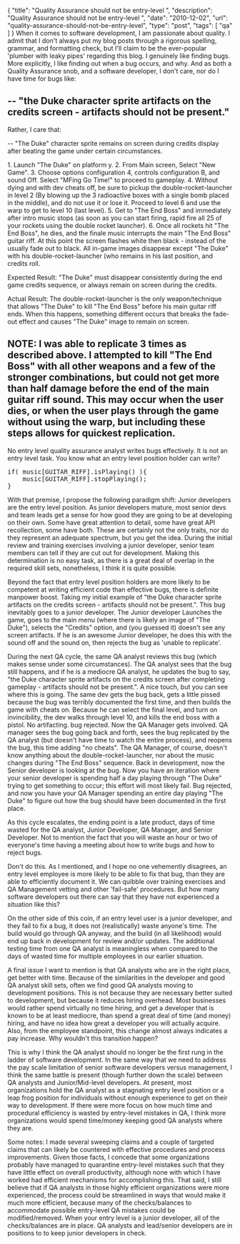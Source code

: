 {
  "title": "Quality Assurance should not be entry-level ",
  "description": "Quality Assurance should not be entry-level ",
  "date": "2010-12-02",
  "url": "quality-assurance-should-not-be-entry-level",
  "type": "post",
  "tags": [
    "qa"
  ]
}
When it comes to software development, I am passionate about quality.  I admit that I don't always put my blog posts through a rigorous spelling, grammar, and formatting check, but I'll claim to be the ever-popular 'plumber with leaky pipes' regarding this blog.  I genuinely like finding bugs.  More explicitly, I like finding out when a bug occurs, and why.  And as both a Quality Assurance snob, and a software developer, I don't care, nor do I have time for bugs like:

--
"the Duke character sprite artifacts on the credits screen - artifacts should not be present."  
--

Rather, I care that:

--
"The Duke" character sprite remains on screen during credits display after beating the game under certain circumstances.

1\.  Launch "The Duke" on platform y.
2\.  From Main screen, Select "New Game".
3\.  Choose options configuration 4, controls configuration B, and sound Off.  Select "MFing Go Time!" to proceed to gameplay.
4\.  Without dying and with dev cheats off, be sure to pickup the double-rocket-launcher in level 2 (By blowing up the 3 radioactive boxes with a single bomb placed in the middle), and do not use it or lose it.  Proceed to level 6 and use the warp to get to level 10 (last level).
5\.  Get to "The End Boss" and immediately after intro music stops (as soon as you can start firing, rapid fire all 25 of your rockets using the double rocket launcher).
6\.  Once all rockets hit "The End Boss", he dies, and the finale music interrupts the main "The End Boss" guitar riff.  At this point the screen flashes white then black - instead of the usually fade out to black.  All in-game images disappear except "The Duke" with his double-rocket-launcher (who remains in his last position, and credits roll.

Expected Result:  "The Duke" must disappear consistently during the end game credits sequence, or always remain on screen during the credits.

Actual Result:  The double-rocket-launcher is the only weapon/technique that allows "The Duke" to kill "The End Boss" before his main guitar riff ends.  When this happens, something different occurs that breaks the fade-out effect and causes "The Duke" image to remain on screen.

NOTE:  I was able to replicate 3 times as described above.  I attempted to kill "The End Boss" with all other weapons and a few of the stronger combinations, but could not get more than half damage before the end of the main guitar riff sound.  This may occur when the user dies, or when the user plays through the game without using the warp, but including these steps allows for quickest replication.
--

No entry level quality assurance analyst writes bugs effectively.  It is not an entry level task.  You know what an entry level position holder can write?  

<pre>if( music[GUITAR_RIFF].isPlaying() ){
    music[GUITAR_RIFF].stopPlaying();
}</pre>

With that premise, I propose the following paradigm shift:  Junior developers are the entry level position.  As junior developers mature, most senior devs and team leads get a sense for how good they are going to be at developing on their own.  Some have great attention to detail, some have great API recollection, some have both.  These are certainly not the only traits, nor do they represent an adequate spectrum, but you get the idea.  During the initial review and training exercises involving a junior developer, senior team members can tell if they are cut out for development.  Making this determination is no easy task, as there is a great deal of overlap in the required skill sets, nonetheless, I think it is quite possible.  

Beyond the fact that entry level position holders are more likely to be competent at writing efficient code than effective bugs, there is definite manpower boost.  Taking my initial example of "the Duke character sprite artifacts on the credits screen - artifacts should not be present.".  This bug inevitably goes to a junior developer.  The Junior developer Launches the game, goes to the main menu (where there is likely an image of "The Duke"), selects the "Credits" option, and (you guessed it) doesn't see any screen artifacts.  If he is an awesome Junior developer, he does this with the sound off and the sound on, then rejects the bug as 'unable to replicate'.  

During the next QA cycle, the same QA analyst reviews this bug (which makes sense under some circumstances).  The QA analyst sees that the bug still happens, and if he is a mediocre QA analyst, he updates the bug to say, "the Duke character sprite artifacts on the credits screen after completing gameplay - artifacts should not be present.".  A nice touch, but you can see where this is going.  The same dev gets the bug back, gets a little pissed because the bug was terribly documented the first time, and then builds the game with cheats on.  Because he can select the final level, and turn on invincibility, the dev walks through level 10, and kills the end boss with a pistol.  No artifacting.  bug rejected.  Now the QA Manager gets involved.  QA manager sees the bug going back and forth, sees the bug replicated by the QA analyst (but doesn't have time to watch the entire process), and reopens the bug, this time adding "no cheats".  The QA Manager, of course, doesn't know anything about the double-rocket-launcher, nor about the music changes during "The End Boss" sequence.  Back in development, now the Senior developer is looking at the bug.  Now you have an iteration where your senior developer is spending half a day playing through "The Duke" trying to get something to occur; this effort will most likely fail.  Bug rejected, and now you have your QA Manager spending an entire day playing "The Duke" to figure out how the bug should have been documented in the first place.  

As this cycle escalates, the ending point is a late product, days of time wasted for the QA analyst, Junior Developer, QA Manager, and Senior Developer.  Not to mention the fact that you will waste an hour or two of everyone's time having a meeting about how to write bugs and how to reject bugs.  

Don't do this.  As I mentioned, and I hope no one vehemently disagrees, an entry level employee is more likely to be able to fix that bug, than they are able to efficiently document it.  We can quibble over training exercises and QA Management vetting and other 'fail-safe' procedures.  But how many software developers out there can say that they have not experienced a situation like this?  

On the other side of this coin, if an entry level user is a junior developer, and they fail to fix a bug, it does not (realistically) waste anyone's time.  The build would go through QA anyway, and the build (in all likelihood) would end up back in development for review and/or updates.  The additional testing time from one QA analyst is meaningless when compared to the days of wasted time for multiple employees in our earlier situation.

A final issue I want to mention is that QA analysts who are in the right place, get better with time.  Because of the similarities in the developer and good QA analyst skill sets, often we find good QA analysts moving to development positions.  This is not because they are necessary better suited to development, but because it reduces hiring overhead.  Most businesses would rather spend virtually no time hiring, and get a developer that is known to be at least mediocre, than spend a great deal of time (and money) hiring, and have no idea how great a developer you will actually acquire.  Also, from the employee standpoint, this change almost always indicates a pay increase. Why wouldn't this transition happen?  

This is why I think the QA analyst should no longer be the first rung in the ladder of software development.  In the same way that we need to address the pay scale limitation of senior software developers versus management, I think the same battle is present (though further down the scale) between QA analysts and Junior/Mid-level developers.  At present, most organizations hold the QA analyst as a stagnating entry level position or a leap frog position for individuals without enough experience to get on their way to development.  If there were more focus on how much time and procedural efficiency is wasted by entry-level mistakes in QA, I think more organizations would spend time/money keeping good QA analysts where they are.  

Some notes:  I made several sweeping claims and a couple of targeted claims that can likely be countered with effective procedures and process improvements.  Given those facts, I concede that some organizations probably have managed to quarantine entry-level mistakes such that they have little effect on overall productivity, although none with which I have worked had efficient mechanisms for accomplishing this.  That said, I still believe that if QA analysts in those highly efficient organizations were more experienced, the process could be streamlined in ways that would make it much more efficient, because many of the checks/balances to accommodate possible entry-level QA mistakes could be modified/removed.  When your entry level is a junior developer, all of the checks/balances are in place.  QA analysts and lead/senior developers are in positions to to keep junior developers in check.  

